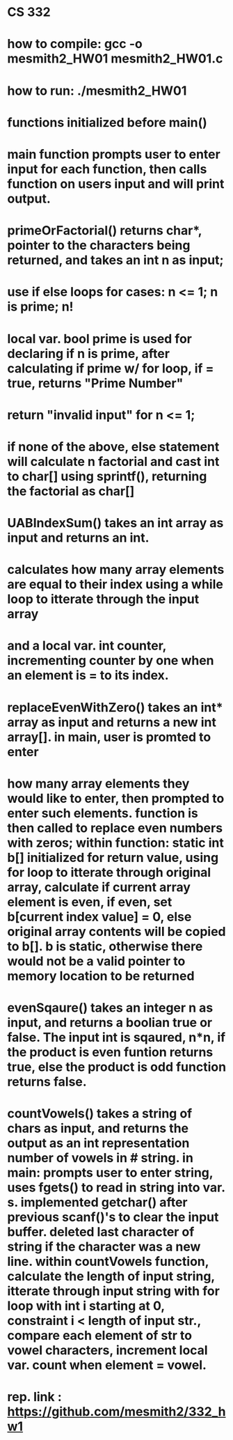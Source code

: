
# CS 332
# how to compile: gcc -o mesmith2_HW01 mesmith2_HW01.c
# how to run: ./mesmith2_HW01

# functions initialized  before main()
# main function prompts user to enter input for each function, then calls function on users input and will print output.

# primeOrFactorial() returns char*, pointer to the characters being returned, and takes an int n as input;
# use if else loops for cases: n <= 1; n is prime; n!
# local var. bool prime is used for declaring if n is prime, after calculating if prime w/ for loop, if = true, returns "Prime Number" 
# return "invalid input" for n <= 1;  
# if none of the above, else statement will calculate n factorial and cast int to char[] using sprintf(), returning the factorial as char[]

# UABIndexSum() takes an int array as input and returns an int. 
# calculates how many array elements are equal to their index using a while loop to itterate through the input array
# and a local var. int counter, incrementing counter by one when an element is = to its index.   

# replaceEvenWithZero() takes an int* array as input and returns a new int array[]. in main, user is promted to enter
# how many array elements they would like to enter, then prompted to enter such elements. function is then called to replace even numbers with zeros; within function: static int b[] initialized for return value, using for loop to itterate through original array, calculate if current array element is even, if even, set b[current index value] = 0, else original array contents will be copied to b[]. b is static, otherwise there would not be a valid pointer to memory location to be returned 

# evenSqaure() takes an integer n as input, and returns a boolian true or false. The input int is sqaured, n*n, if the product is even funtion returns true, else the product is odd function returns false. 

# countVowels() takes a string of chars as input, and returns the output as an int representation number of vowels in # string. in main: prompts user to enter string, uses fgets() to read in string into var. s. implemented getchar() after previous scanf()'s to clear the input buffer. deleted last character of string if the character was a new line. within countVowels function, calculate the length of input string, itterate through input string with for loop with int i starting at 0, constraint i < length of input str., compare each element of str to vowel characters, increment local var. count when element = vowel.  

# rep. link : https://github.com/mesmith2/332_hw1